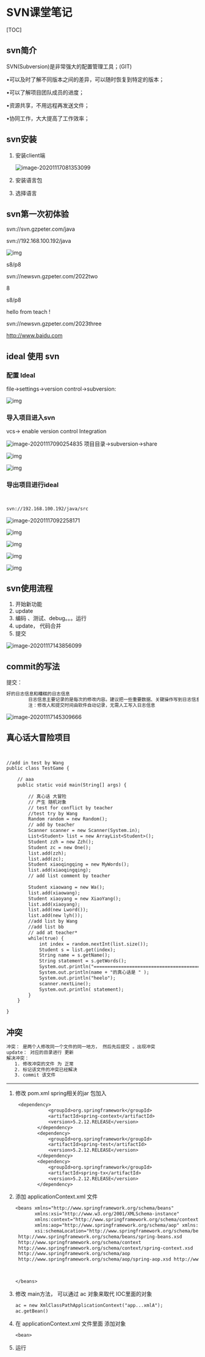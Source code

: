 # SVN课堂笔记

[TOC]

## svn简介

SVN(Subversion)是非常强大的配置管理工具；(GIT)

•可以及时了解不同版本之间的差异，可以随时恢复到特定的版本；

•可以了解项目团队成员的进度；

•资源共享，不用远程再发送文件；

•协同工作，大大提高了工作效率；

## svn安装

1. 安装client端

   ![image-20201117081353099](img/image-20201117081353099.png)

2. 安装语言包

3. 选择语言

## svn第一次初体验

svn://svn.gzpeter.com/java

svn://192.168.100.192/java

![img](img/SNAGHTML6b01b28e.PNG)

s8/p8

svn://newsvn.gzpeter.com/2022two

8

s8/p8



hello from teach  !





svn://newsvn.gzpeter.com/2023three

http://www.baidu.com



## ideal 使用 svn

### 配置 Ideal

file->settings->version control->subversion:



![img](img/SNAGHTML6b219c32.PNG)

### 导入项目进入svn

vcs-> enable version control  Integration

![image-20201117090254835](img/image-20201117090254835.png)
项目目录->subversion->share

![img](img/SNAGHTML6b285543.PNG)



![img](img/SNAGHTML6b2a4ece.PNG)

### 导出项目进行ideal

```txt


svn://192.168.100.192/java/src

```



![image-20201117092258171](img/image-20201117092258171.png)

![img](img/SNAGHTML6b378a96.PNG)

![img](img/SNAGHTML6b38459a.PNG)



![img](img/SNAGHTML6b38e227.PNG)

![img](img/SNAGHTML6b3987b8.PNG)

## svn使用流程

1. 开始新功能
2. update
3. 编码 、测试、debug。。。运行 
4. update， 代码合并
5. 提交

![image-20201117143856099](img/image-20201117143856099.png)

## commit的写法

提交：

```txt
好的日志信息和糟糕的日志信息
		日志信息主要记录的是每次的修改内容。建议把一些重要数据、关键操作写到日志信息中。
		注：修改人和提交时间由软件自动记录，无需人工写入日志信息

```



![image-20201117145309666](img/image-20201117145309666.png)

## 真心话大冒险项目

```txt


//add in test by Wang
public class TestGame {

	// aaa
	public static void main(String[] args) {
		
		// 真心话 大冒险
		// 产生 随机对象
		// test for conflict by teacher
		//test try by Wang
		Random random = new Random();
		// add by teacher
		Scanner scanner = new Scanner(System.in);
		List<Student> list = new ArrayList<Student>();
		Student zzh = new Zzh();
		Student zc = new One();
		list.add(zzh);
		list.add(zc);
		Student xiaoqingqing = new MyWords();
		list.add(xiaoqingqing);
		// add list comment by teacher
		
		Student xiaowang = new Wa();
		list.add(xiaowang);
		Student xiaoyang = new XiaoYang();
		list.add(xiaoyang);
		list.add(new Lword());
		list.add(new lyh());
		//add list by Wang
		//add list bb
		// add at teacher*
		while(true) {
			int index = random.nextInt(list.size());
			Student s = list.get(index);
			String name = s.getName();
			String statement = s.getWords();
			System.out.println("=======================================================" );
			System.out.println(name + "的真心话是 " );
			System.out.println("heelo");
			scanner.nextLine();
			System.out.println( statement);
		}
	}

}

```



## 冲突

```txt
冲突： 是两个人修改同一个文件的同一地方， 然后先后提交 。出现冲突
update： 对应的目录进行 更新
解决冲突：
   1. 修改冲突的文件 为 正常
   2. 标记该文件的冲突已经解决
   3. commit 该文件 
```



---

1. 修改 pom.xml  spring相关的jar 包加入

   ```txt
    <dependency>
               <groupId>org.springframework</groupId>
               <artifactId>spring-context</artifactId>
               <version>5.2.12.RELEASE</version>
           </dependency>
           <dependency>
               <groupId>org.springframework</groupId>
               <artifactId>spring-test</artifactId>
               <version>5.2.12.RELEASE</version>
           </dependency>
           <dependency>
               <groupId>org.springframework</groupId>
               <artifactId>spring-tx</artifactId>
               <version>5.2.12.RELEASE</version>
           </dependency>
   ```

   

2. 添加 applicationContext.xml 文件

   ```txt
   <beans xmlns="http://www.springframework.org/schema/beans"
          xmlns:xsi="http://www.w3.org/2001/XMLSchema-instance"
          xmlns:context="http://www.springframework.org/schema/context"
          xmlns:aop="http://www.springframework.org/schema/aop" xmlns:tx="http://www.springframework.org/schema/tx"
          xsi:schemaLocation="http://www.springframework.org/schema/beans
   	http://www.springframework.org/schema/beans/spring-beans.xsd
   	http://www.springframework.org/schema/context
   	http://www.springframework.org/schema/context/spring-context.xsd
   	http://www.springframework.org/schema/aop
   	http://www.springframework.org/schema/aop/spring-aop.xsd http://www.springframework.org/schema/tx http://www.springframework.org/schema/tx/spring-tx.xsd">
   
      
   
   </beans>
   ```

   

3. 修改 main方法， 可以通过 ac 对象来取代 IOC里面的对象

   ```txt
   ac = new XmlClassPathApplicationContext("app...xmlA");
   ac.getBean()
   ```

   

4. 在 applicationContext.xml 文件里面 添加对象

   ```txt
   <bean>
   ```

   

5. 运行